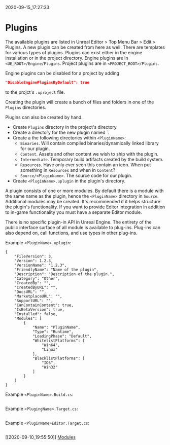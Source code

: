 2020-09-15_17:27:33

# Plugins

The available plugins are listed in Unreal Editor > Top Menu Bar > Edit > Plugins.
A new plugin can be created from here as well.
There are templates for various types of plugins.
Plugins can exist either in the engine installation or in the project directory.
Engine plugins are in `<UE_ROOT>/Engine/Plugins`.
Project plugins are in `<PROJECT_ROOT>/Plugins`.

Engine plugins can be disabled for a project by adding
```json
"DisableEnginePluginsByDefault": true
```
to the projct's `.uproject` file.

Creating the plugin will create a bunch of files and folders in one of the `Plugins` directories.

Plugins can also be created by hand.
- Create `Plugins` directory in the project's directory.
- Create a directory for the new plugin named `<PluginName>.
- Create a the following directories within `<PluginName>`:
    - `Binaries`. Will contain compiled binaries/dynamically linked library for our plugin.
    - `Content`. Assets and other content we wish to ship with the plugin.
    - `Intermediate`. Temporary build artifacts created by the build system.
    - `Resources`. Have only ever seen this contain an icon. When put something in `Resources` and when in `Content`?
    - `Source/<PluginName>`. The source code for our plugin.
- Create `<PluginName>.uplugin` in the plugin's directory.

A plugin consists of one or more modules.
By default there is a module with the same name as the plugin, hence the `<PluginName>` directory in `Source`.
Additional modules may be created. It's recommended if it helps structure the plugin's functionality.
If you want to provide Editor integration in addition to in-game functionality you must have a separate Editor module.

There is no specific plugin-in API in Unreal Engine.
The entirety of the public interface surface of all module is available to plug-ins.
Plug-ins can also depend on, call functions, and use types in other plug-ins.

Example `<PluginName>.uplugin`:
```
{
    "FileVersion": 3,
    "Version": 1.2.3,
    "VersionName": "1.2.3",
    "FriendlyName": "Name of the plugin",
    "Description": "Description of the plugin.",
    "Category": "Other",
    "CreatedBy": "",
    "CreatedByURL": "",
    "DocsURL": "",
    "MarketplaceURL": "",
    "SupportURL": "",
    "CanContainContent": true,
    "IsBetaVersion": true,
    "Installed": false,
    "Modules": [
        {
            "Name": "PluginName",
            "Type": "Runtime",
            "LoadingPhase": "Default",
            "WhitelistPlatforms": [
                "Win64",
                "Linux"
            ],
            "BlacklistPlatforms": [
                "IOS",
                "Win32"
            ]
        }
    ]
}
```

Example `<PluginName>.Build.cs`:
```csharp
```

Example `<PlugingName>.Target.cs`:
```csharp
```


Example `<PluginName>Editor.Target.cs`:
```csharp
```

[[2020-09-10_19:55:50]] [Modules](./Modules.md)  
